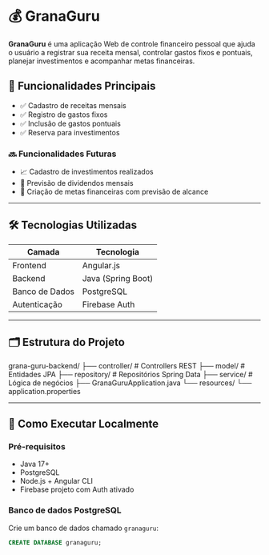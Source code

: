 # 💰 GranaGuru

**GranaGuru** é uma aplicação Web de controle financeiro pessoal que ajuda o usuário a registrar sua receita mensal, controlar gastos fixos e pontuais, planejar investimentos e acompanhar metas financeiras.

## 📌 Funcionalidades Principais

- ✅ Cadastro de receitas mensais
- ✅ Registro de gastos fixos
- ✅ Inclusão de gastos pontuais
- ✅ Reserva para investimentos

### 🔜 Funcionalidades Futuras

- 📈 Cadastro de investimentos realizados
- 💸 Previsão de dividendos mensais
- 🎯 Criação de metas financeiras com previsão de alcance

---

## 🛠️ Tecnologias Utilizadas

| Camada         | Tecnologia              |
|----------------|--------------------------|
| Frontend       | Angular.js               |
| Backend        | Java (Spring Boot)       |
| Banco de Dados | PostgreSQL               |
| Autenticação   | Firebase Auth            |

---

## 🗂️ Estrutura do Projeto

grana-guru-backend/
├── controller/ # Controllers REST
├── model/ # Entidades JPA
├── repository/ # Repositórios Spring Data
├── service/ # Lógica de negócios
├── GranaGuruApplication.java
└── resources/
└── application.properties

---

## 🚀 Como Executar Localmente

### Pré-requisitos

- Java 17+
- PostgreSQL
- Node.js + Angular CLI
- Firebase projeto com Auth ativado

### Banco de dados PostgreSQL

Crie um banco de dados chamado `granaguru`:

```sql
CREATE DATABASE granaguru;
